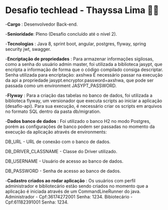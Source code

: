 # Desafio techlead - Thayssa Lima 👩‍💻

-**Cargo** : Desenvolvedor Back-end.

-**Senioridade**: Pleno (Desafio concluído até o nível 2).

-**Tecnologias** : Java 8, sprint boot, angular, postgres, flyway, spring security jwt, swagger.

-**Encriptação de propriedades** :
Para armazenar informações sigilosas, como a senha do usuário admin master, foi utilizada a biblioteca jasypt, que encripta a informação de forma que o código compilado consiga descriptar.
Senha utilizada para encriptação: axshwa
É necessário passar na execução da api a propriedade jasypt.encryptor.password=axshwa, que pode ser passada como um environment JASYPT_PASSWORD.

-**Flyway** :
Para a criação das tabelas no banco de dados, foi utilizada a biblioteca flyway, um versionador que executa scripts ao iniciar a aplicação (desafio-api). Para sua execução, é necessário criar os scripts em arquivos no formato SQL dentro da pasta db/migration.

-**Dados banco de dados** : 
Foi utilizado o banco H2 no modo Postgres, porém as configurações de banco podem ser passadas no momento da execução da aplicação através de environments:

DB_URL - URL de conexão com o banco de dados.

DB_DRIVER_CLASSNAME - Classe do Driver utilizado.

DB_USERNAME - Usuário de acesso ao banco de dados.

DB_PASSWORD - Senha de acesso ao banco de dados.

-**Cadastro criados ao rodar aplicação** : 
Os usuários com perfil administrador e bibliotecário estão sendo criados no momento que a aplicação é iniciada através de um CommandLineRunner do java.
Administrador - Cpf:36174272001 Senha: 1234.
Bibiotecário - Cpf:61182391001  Senha: 1234.
